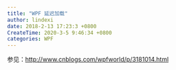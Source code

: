 ```yaml
---
title: "WPF 延迟加载"
author: lindexi
date: 2018-2-13 17:23:3 +0800
CreateTime: 2020-3-5 9:46:34 +0800
categories: WPF
---
```




参见：http://www.cnblogs.com/wpfworld/p/3181014.html

